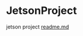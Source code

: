 # JetsonProject
jetson project
[readme.md](https://github.com/HumblePanda23/JetsonProject/files/9270947/readme.md)
